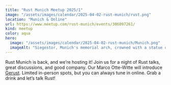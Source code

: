 ```yaml
---
title: "Rust Munich Meetup 2025/1"
image: "/assets/images/calendar/2025-04-02-rust-munich/rust.png"
location: "Munich & Online"
url: https://www.meetup.com/rust-munich/events/306097261/
kind: meetup
color: aqua
hero:
  image: "/assets/images/calendar/2025-04-02-rust-munich/Munich.png"
  imageAlt: "Siegestor, Munich's memorial arch, crowned with a statue of Bavaria with a lion-quadriga."
---
```


Rust Munich is back, and we’re hosting it! Join us for a night of Rust talks, great discussions, and good company. Our Marco Otte-Witte will introduce [Gerust](https://gerust.rs). Limited in-person spots, but you can always tune in online. Grab a drink and let’s talk Rust!

